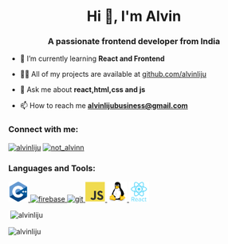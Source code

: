 <h1 align="center">Hi 👋, I'm Alvin</h1>
<h3 align="center">A passionate frontend developer from India</h3>

- 🌱 I’m currently learning **React and Frontend**

- 👨‍💻 All of my projects are available at [github.com/alvinliju](github.com/alvinliju)

- 💬 Ask me about **react,html,css and js**

- 📫 How to reach me **alvinlijubusiness@gmail.com**

<h3 align="left">Connect with me:</h3>
<p align="left">
<a href="https://kaggle.com/alvinliju" target="blank"><img align="center" src="https://raw.githubusercontent.com/rahuldkjain/github-profile-readme-generator/master/src/images/icons/Social/kaggle.svg" alt="alvinliju" height="30" width="40" /></a>
<a href="https://instagram.com/not_alvinn" target="blank"><img align="center" src="https://raw.githubusercontent.com/rahuldkjain/github-profile-readme-generator/master/src/images/icons/Social/instagram.svg" alt="not_alvinn" height="30" width="40" /></a>
</p>

<h3 align="left">Languages and Tools:</h3>
<p align="left"> <a href="https://www.w3schools.com/cpp/" target="_blank" rel="noreferrer"> <img src="https://raw.githubusercontent.com/devicons/devicon/master/icons/cplusplus/cplusplus-original.svg" alt="cplusplus" width="40" height="40"/> </a> <a href="https://firebase.google.com/" target="_blank" rel="noreferrer"> <img src="https://www.vectorlogo.zone/logos/firebase/firebase-icon.svg" alt="firebase" width="40" height="40"/> </a> <a href="https://git-scm.com/" target="_blank" rel="noreferrer"> <img src="https://www.vectorlogo.zone/logos/git-scm/git-scm-icon.svg" alt="git" width="40" height="40"/> </a> <a href="https://developer.mozilla.org/en-US/docs/Web/JavaScript" target="_blank" rel="noreferrer"> <img src="https://raw.githubusercontent.com/devicons/devicon/master/icons/javascript/javascript-original.svg" alt="javascript" width="40" height="40"/> </a> <a href="https://www.linux.org/" target="_blank" rel="noreferrer"> <img src="https://raw.githubusercontent.com/devicons/devicon/master/icons/linux/linux-original.svg" alt="linux" width="40" height="40"/> </a> <a href="https://reactjs.org/" target="_blank" rel="noreferrer"> <img src="https://raw.githubusercontent.com/devicons/devicon/master/icons/react/react-original-wordmark.svg" alt="react" width="40" height="40"/> </a> </p>

<p>&nbsp;<img align="center" src="https://github-readme-stats.vercel.app/api?username=alvinliju&show_icons=true&locale=en" alt="alvinliju" /></p>

<p><img align="center" src="https://github-readme-streak-stats.herokuapp.com/?user=alvinliju&" alt="alvinliju" /></p>


